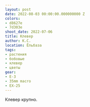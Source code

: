 ```yaml
---
layout: post
date: 2022-08-03 00:00:00.000000000 Z
colors:
- d8627e
- 7d303e
shoot_date: 2022-07-06
title: Клевер
author: К.С.
location: Ёльбаза
tags:
- растения
- бобовые
- клевер
- цветы
gear:
- E-3
- 35mm macro
- EX-25
---
```

Клевер крупно.

